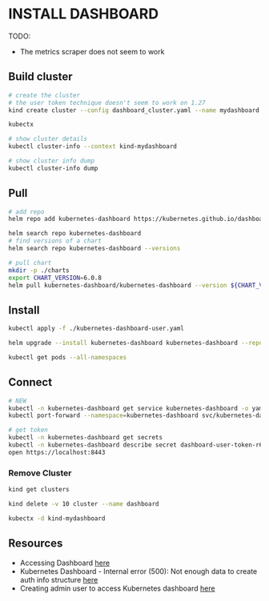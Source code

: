 # INSTALL DASHBOARD

TODO:

* The metrics scraper does not seem to work

## Build cluster

```sh
# create the cluster
# the user token technique doesn't seem to work on 1.27
kind create cluster --config dashboard_cluster.yaml --name mydashboard --image kindest/node:v1.21.14@sha256:8a4e9bb3f415d2bb81629ce33ef9c76ba514c14d707f9797a01e3216376ba093

kubectx

# show cluster details
kubectl cluster-info --context kind-mydashboard

# show cluster info dump
kubectl cluster-info dump
```

## Pull

```sh
# add repo
helm repo add kubernetes-dashboard https://kubernetes.github.io/dashboard/

helm search repo kubernetes-dashboard
# find versions of a chart 
helm search repo kubernetes-dashboard --versions

# pull chart
mkdir -p ./charts
export CHART_VERSION=6.0.8 
helm pull kubernetes-dashboard/kubernetes-dashboard --version ${CHART_VERSION} --untar --untardir ./charts/kubernetes-dashboard-${CHART_VERSION}
```

## Install

```sh
kubectl apply -f ./kubernetes-dashboard-user.yaml

helm upgrade --install kubernetes-dashboard kubernetes-dashboard --repo https://kubernetes.github.io/dashboard --namespace kubernetes-dashboard -f ./kubernetes-dashboard-values.yaml --create-namespace

kubectl get pods --all-namespaces 
```

## Connect

```sh
# NEW
kubectl -n kubernetes-dashboard get service kubernetes-dashboard -o yaml   
kubectl port-forward --namespace=kubernetes-dashboard svc/kubernetes-dashboard 8443:443

# get token
kubectl -n kubernetes-dashboard get secrets 
kubectl -n kubernetes-dashboard describe secret dashboard-user-token-r6mm6  
open https://localhost:8443
```

### Remove Cluster

```sh
kind get clusters   

kind delete -v 10 cluster --name dashboard

kubectx -d kind-mydashboard  
```

## Resources

* Accessing Dashboard [here](https://github.com/kubernetes/dashboard/blob/master/docs/user/accessing-dashboard/README.md)  
* Kubernetes Dashboard - Internal error (500): Not enough data to create auth info structure [here](https://stackoverflow.com/questions/70287656/kubernetes-dashboard-internal-error-500-not-enough-data-to-create-auth-info)  
* Creating admin user to access Kubernetes dashboard [here](https://medium.com/@kanrangsan/creating-admin-user-to-access-kubernetes-dashboard-723d6c9764e4)

